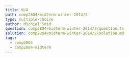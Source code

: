 ```yaml
---
title: N/A
path: comp2804/midterm-winter-2014/2
type: multiple-choice
author: Michiel Smid
question: comp2804/midterm-winter-2014/2/question.ts
solution: comp2804/midterm-winter-2014/2/solution.md
tags:
  - comp2804
  - comp2804-midterm
---
```

